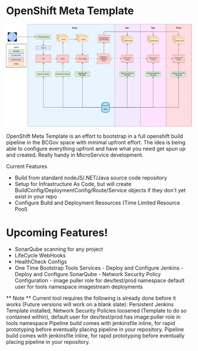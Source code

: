 # OpenShift Meta Template

[![N|Solid](OpenShift-DevOps-Flow.png)](https://nodesource.com/products/nsolid)

OpenShift Meta Template is an effort to bootstrap in a full openshift build pipeline in the BCGov space with minimal upfront effort. The idea is being able to configure everything upfront and have what you need get spun up and created. Really handy in MicroService development.

Current Features
  - Build from standard nodeJS/.NET/Java source code repository
  - Setup for Infrastructure As Code, but will create BuildConfig/DeploymentConfig/Route/Service objects if they don't yet exist in your repo
  - Configure Build and Deployment Resources (Time Limited Resource Pool)

# Upcoming Features!

  - SonarQube scanning for any project
  - LifeCycle WebHooks
  - HealthCheck Configs
  - One Time Bootstrap Tools Services
        - Deploy and Configure Jenkins
        - Deploy and Configure SonarQube
        - Network Security Policy Configuration
        - image puller role for dev/test/prod namespace default user for tools namespace imagestream deployments

** Note **
Current tool requires the following is already done before it works (Future versions will work on a blank slate): Persistent Jenkins Template installed, Network Security Policies loosened (Template to do so contained within), default user for dev/test/prod has image:puller role in tools namespace
Pipeline build comes with jenkinsfile inline, for rapid prototyping before eventually placing pipeline in your repository.
Pipeline build comes with jenkinsfile inline, for rapid prototyping before eventually placing pipeline in your repository.
